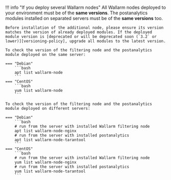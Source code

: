 !!! info "If you deploy several Wallarm nodes"
    All Wallarm nodes deployed to your environment must be of the **same versions**. The postanalytics modules installed on separated servers must be of the **same versions** too.

    Before installation of the additional node, please ensure its version matches the version of already deployed modules. If the deployed module version is [deprecated or will be deprecated soon (`3.2` or lower)][versioning-policy], upgrade all modules to the latest version.

    To check the version of the filtering node and the postanalytics module deployed on the same server:

    === "Debian"
        ```bash
        apt list wallarm-node
        ```
    === "CentOS"
        ```bash
        yum list wallarm-node
        ```

    To check the version of the filtering node and the postanalytics module deployed on different servers:

    === "Debian"
        ```bash
        # run from the server with installed Wallarm filtering node
        apt list wallarm-node-nginx
        # run from the server with installed postanalytics
        apt list wallarm-node-tarantool
        ```
    === "CentOS"
        ```bash
        # run from the server with installed Wallarm filtering node
        yum list wallarm-node-nginx
        # run from the server with installed postanalytics
        yum list wallarm-node-tarantool
        ```
